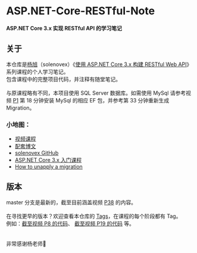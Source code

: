 # ASP.NET-Core-RESTful-Note

__ASP.NET Core 3.x 实现 RESTful API 的学习笔记__
<br>
## 关于
本仓库是[杨旭](https://www.cnblogs.com/cgzl/)（solenovex）《[使用 ASP.NET Core 3.x 构建 RESTful Web API](https://www.bilibili.com/video/av77957694)》系列课程的个人学习笔记。
<br>
包含课程中的完整项目代码，并注释有随堂笔记。
<br><br>
与原课程略有不同，本项目使用 SQL Server 数据库。如需使用 MySql 请参考视频 [P1](https://www.bilibili.com/video/av77957694?p=1) 第 18 分钟安装 MySql 的相应 EF 包，并参考第 33 分钟重新生成 Migration。
<br>
### 小地图：
- [视频课程](https://www.bilibili.com/video/av77957694)
- [配套博文](https://www.cnblogs.com/cgzl/p/11814971.html)
- [solenovex GitHub](https://github.com/solenovex)
- [ASP.NET Core 3.x 入门课程](https://www.bilibili.com/video/av65313713)
- [How to unapply a migration](https://stackoverflow.com/questions/38192450/how-to-unapply-a-migration-in-asp-net-core-with-ef-core)

## 版本
master 分支是最新的，截至目前涵盖视频 [P38](https://www.bilibili.com/video/av77957694?p=38) 的内容。
<br><br>
在寻找更早的版本？欢迎查看本仓库的 [Tags](https://github.com/Surbowl/ASP.NET-Core-RESTful-Note/tags)，在课程的每个阶段都有 Tag。
<br>
例如：[截至视频 P8 的代码](https://github.com/Surbowl/ASP.NET-Core-RESTful-Note/releases/tag/P8)、 [截至视频 P19 的代码](https://github.com/Surbowl/ASP.NET-Core-RESTful-Note/releases/tag/P19) 等。
<br><br><br>
非常感谢杨老师🤗
